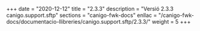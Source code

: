 +++
date        = "2020-12-12"
title       = "2.3.3"
description = "Versió 2.3.3 canigo.support.sftp"
sections    = "canigo-fwk-docs"
enllac		= "/canigo-fwk-docs/documentacio-llibreries/canigo.support.sftp/2.3.3/"
weight		= 5
+++
